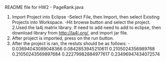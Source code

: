 README file for HW2 - PageRank.java

1. Import Project into Eclipse
	-Select File, then Import, then select Existing Projects into Workspace.
	-Hit browse button and select the project.
2.Used the la4j matrix library. If need to add need to add to eclipse, then download library from
  http://la4j.org/, and import jar file. 
2. After project is imported, press on the run button.
3. After the project is ran, the resluts should be as follows:
				  -	0.03694043089048366
					0.0842853945210611
					0.2105024356989768
					0.21050243569897684
					0.22279982884977617
					0.23496947434072574
